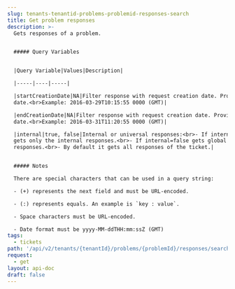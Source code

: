 ```yaml
---
slug: tenants-tenantid-problems-problemid-responses-search
title: Get problem responses
description: >-
  Gets responses of a problem.


  ##### Query Variables


  |Query Variable|Values|Description|

  |-----|----|-----|

  |startCreationDate|NA|Filter response with request creation date. Provide from
  date.<br>Example: 2016-03-29T10:15:55 0000 (GMT)|

  |endCreationDate|NA|Filter response with request creation date. Provide to
  date.<br>Example: 2016-03-31T11:20:55 0000 (GMT)|

  |internal|true, false|Internal or universal responses:<br>- If internal=true
  gets only the internal responses.<br>- If internal=false gets global
  responses.<br>- By default it gets all responses of the ticket.|


  ##### Notes

  There are special characters that can be used in a query string:

  - (+) represents the next field and must be URL-encoded.

  - (:) represents equals. An example is `key : value`.

  - Space characters must be URL-encoded.

  - Date format must be yyyy-MM-ddTHH:mm:ssZ (GMT)
tags:
  - tickets
path: '/api/v2/tenants/{tenantId}/problems/{problemId}/responses/search'
request:
  - get
layout: api-doc
draft: false
---
```

